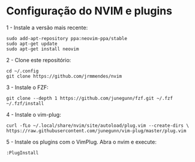 # Configuração do NVIM e plugins

1 - Instale a versão mais recente:
```
sudo add-apt-repository ppa:neovim-ppa/stable
sudo apt-get update
sudo apt-get install neovim
```

2 - Clone este repositório:
```
cd ~/.config
git clone https://github.com/jrmmendes/nvim
```

3 - Instale o FZF:
```
git clone --depth 1 https://github.com/junegunn/fzf.git ~/.fzf
~/.fzf/install
```

4 - Instale o vim-plug:
```
curl -fLo ~/.local/share/nvim/site/autoload/plug.vim --create-dirs \
https://raw.githubusercontent.com/junegunn/vim-plug/master/plug.vim
```

5 - Instale os plugins com o VimPlug. Abra o nvim e execute:
```
:PlugInstall
```
